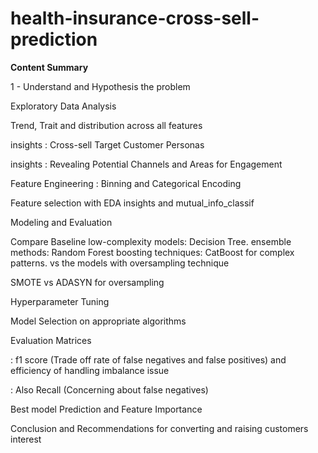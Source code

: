 # health-insurance-cross-sell-prediction

**Content Summary**

1 - Understand and Hypothesis the problem

Exploratory Data Analysis

Trend, Trait and distribution across all features

insights : Cross-sell Target Customer Personas

insights : Revealing Potential Channels and Areas for Engagement

Feature Engineering :
Binning and Categorical Encoding

Feature selection
with EDA insights and mutual_info_classif

Modeling and Evaluation

Compare Baseline
low-complexity models: Decision Tree.
ensemble methods: Random Forest
boosting techniques: CatBoost for complex patterns.
vs the models with oversampling technique

SMOTE vs ADASYN for oversampling

Hyperparameter Tuning

Model Selection on appropriate algorithms

Evaluation Matrices

: f1 score (Trade off rate of false negatives and false positives) and efficiency of handling imbalance issue

: Also Recall (Concerning about false negatives)

Best model Prediction and Feature Importance

Conclusion and Recommendations for converting and raising customers interest
